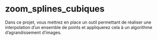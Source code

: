 # zoom_splines_cubiques
Dans ce projet, vous mettrez en place un outil permettant de réaliser une interpolation d’un ensemble de points et appliquerez cela à un algorithme d’agrandissement d’images.
